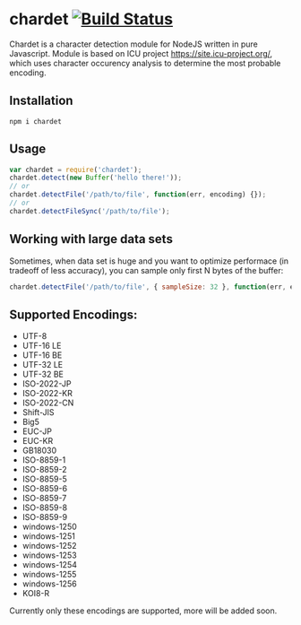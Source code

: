 
chardet [![Build Status](https://travis-ci.org/runk/node-chardet.png)](https://travis-ci.org/runk/node-chardet)
=====

Chardet is a character detection module for NodeJS written in pure Javascript.
Module is based on ICU project https://site.icu-project.org/, which uses character
occurency analysis to determine the most probable encoding.

## Installation

```
npm i chardet
```

## Usage

```javascript
var chardet = require('chardet');
chardet.detect(new Buffer('hello there!'));
// or
chardet.detectFile('/path/to/file', function(err, encoding) {});
// or
chardet.detectFileSync('/path/to/file');
```

## Working with large data sets

Sometimes, when data set is huge and you want to optimize performace (in tradeoff of less accuracy), 
you can sample only first N bytes of the buffer:

```javascript
chardet.detectFile('/path/to/file', { sampleSize: 32 }, function(err, encoding) {});
```

## Supported Encodings:

* UTF-8
* UTF-16 LE
* UTF-16 BE
* UTF-32 LE
* UTF-32 BE
* ISO-2022-JP
* ISO-2022-KR
* ISO-2022-CN
* Shift-JIS
* Big5
* EUC-JP
* EUC-KR
* GB18030
* ISO-8859-1
* ISO-8859-2
* ISO-8859-5
* ISO-8859-6
* ISO-8859-7
* ISO-8859-8
* ISO-8859-9
* windows-1250
* windows-1251
* windows-1252
* windows-1253
* windows-1254
* windows-1255
* windows-1256
* KOI8-R

Currently only these encodings are supported, more will be added soon.
